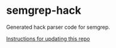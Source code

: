 # semgrep-hack

Generated hack parser code for semgrep.

[Instructions for updating this repo](https://github.com/returntocorp/ocaml-tree-sitter/blob/main/doc/release.md)
